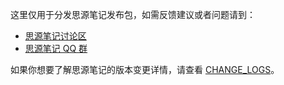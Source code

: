 这里仅用于分发思源笔记发布包，如需反馈建议或者问题请到：

* [思源笔记讨论区](https://hacpai.com/tag/siyuan)
* [思源笔记 QQ 群](https://jq.qq.com/?_wv=1027&k=brIyNm7y)

如果你想要了解思源笔记的版本变更详情，请查看 [CHANGE_LOGS](https://github.com/siyuan-note/siyuan/blob/master/CHANGE_LOGS.md)。
